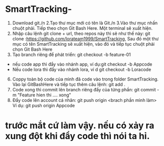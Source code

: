 # SmartTracking-
1. Download git./n 
2.Tạo thư mục mới có tên là Git./n
3.Vào thư mục nhấn chuột phải. Tiếp theo chọn Git Bash Here. Một terminal sẽ xuất hiện.
4. Nhập câu lệnh git clone + url, theo repos này thì sẽ như thế này:   git clone :https://github.com/lorateam1999/SmartTracking, Sau đó một thư mục có tên SmartTracking sẽ xuất hiện, vào đó và tiếp tục chuột phải chọn Git Bash Here 
5. Tạo branch riêng để phát triển: git checkout -b feature-01
  + nếu code app thì đẩy vào nhánh app, ví dụ:git checkout -b Appcode
  + Nếu code lora thì đẩy vào nhánh lora, ví d git checkout -b Loracode
6. Coppy toàn bộ code của mình đã code vào trong folder SmartTracking. Vào lại GitBashHere và tiếp tục thêm câu lệnh: git add .
7. Code xong thì commit lên branch riêng đấy của từng phần: git commit -m "Feature hien thi .... xong"
8. Đẩy code lên account cá nhân: git push origin <brach phần mình làm> 
 Ví dụ: git push origin Appcode
# trước mắt cứ làm vậy. nếu có xảy ra xung đột khi đẩy code thì nói ta hỉ.
